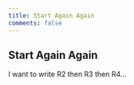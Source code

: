 ```yaml
---
title: Start Again Again
comments: false
---
```

## Start Again Again

I want to write R2 then R3 then R4...
